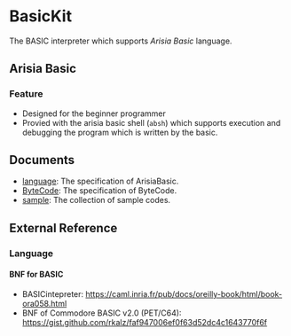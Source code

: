 # BasicKit
The BASIC interpreter which supports *Arisia Basic* language.

## Arisia Basic
### Feature
* Designed for the beginner programmer
* Provied with the arisia basic shell (<code>absh</code>) which supports execution and debugging the program which is written by the basic.

## Documents
* [language](./Document/language.md): The specification of ArisiaBasic.
* [ByteCode](./Document/sample.md): The specification of ByteCode.
* [sample](./Document/sample.md): The collection of sample codes.

## External Reference
### Language
#### BNF for BASIC
* BASICintepreter: https://caml.inria.fr/pub/docs/oreilly-book/html/book-ora058.html
* BNF of Commodore BASIC v2.0 (PET/C64): https://gist.github.com/rkalz/faf947006ef0f63d52dc4c1643770f6f

